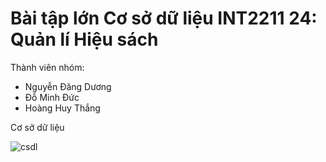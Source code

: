 # Bài tập lớn Cơ sở dữ liệu INT2211 24: Quản lí Hiệu sách
Thành viên nhóm:
- Nguyễn Đăng Dương
- Đỗ Minh Đức
- Hoàng Huy Thắng

Cơ sở dữ liệu

![csdl](https://user-images.githubusercontent.com/100281796/204355016-d93d7f9b-0a4e-4e9c-b9ff-edbf3f55a9d3.png)
